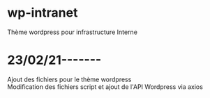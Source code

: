 # wp-intranet
Thème wordpress pour infrastructure Interne
# 23/02/21-------
Ajout des fichiers pour le thème wordpress
<br>
Modification des fichiers script et ajout de l'API Wordpress via axios


